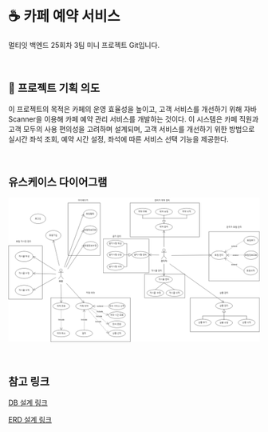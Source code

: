 # ☕ 카페 예약 서비스
멀티잇 백엔드 25회차 3팀 미니 프로젝트 Git입니다.

<br>

## 📌 프로젝트 기획 의도
이 프로젝트의 목적은 카페의 운영 효율성을 높이고, 고객 서비스를 개선하기 위해 자바 Scanner을 이용해 카페 예약 관리 서비스를 개발하는 것이다. 이 시스템은 카페 직원과 고객 모두의 사용 편의성을 고려하며 설계되며, 고객 서비스를 개선하기 위한 방법으로 실시간 좌석 조회, 예약 시간 설정, 좌석에 따른 서비스 선택 기능을 제공한다. 

<br>

## 유스케이스 다이어그램
![use_case_img](https://github.com/cpfur18/multi_mini_project_3team/blob/main/img/use_case.png)

<br>

## 참고 링크

[DB 설계 링크](https://docs.google.com/spreadsheets/d/1Fs15gnmCNEFzWG2tW9LbcG5Lje6F4Iyx-JQa_zTo_m0/edit?usp=sharing)

[ERD 설계 링크](https://www.erdcloud.com/d/tXTLqXPbpZJM64ok2)

